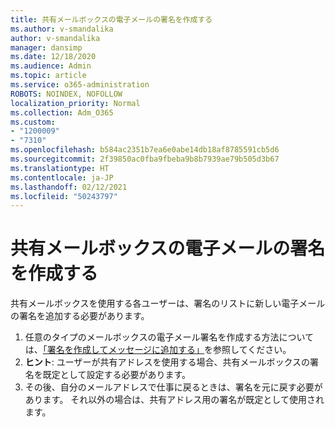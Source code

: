 ```yaml
---
title: 共有メールボックスの電子メールの署名を作成する
ms.author: v-smandalika
author: v-smandalika
manager: dansimp
ms.date: 12/18/2020
ms.audience: Admin
ms.topic: article
ms.service: o365-administration
ROBOTS: NOINDEX, NOFOLLOW
localization_priority: Normal
ms.collection: Adm_O365
ms.custom:
- "1200009"
- "7310"
ms.openlocfilehash: b584ac2351b7ea6e0abe14db18af8785591cb5d6
ms.sourcegitcommit: 2f39850ac0fba9fbeba9b8b7939ae79b505d3b67
ms.translationtype: HT
ms.contentlocale: ja-JP
ms.lasthandoff: 02/12/2021
ms.locfileid: "50243797"
---
```

# <a name="create-an-email-signature-for-a-shared-mailbox"></a>共有メールボックスの電子メールの署名を作成する

共有メールボックスを使用する各ユーザーは、署名のリストに新しい電子メールの署名を追加する必要があります。

1. 任意のタイプのメールボックスの電子メール署名を作成する方法については、[「署名を作成してメッセージに追加する」](https://support.office.com/article/8ee5d4f4-68fd-464a-a1c1-0e1c80bb27f2)を参照してください。
2. **ヒント**: ユーザーが共有アドレスを使用する場合、共有メールボックスの署名を既定として設定する必要があります。
3. その後、自分のメールアドレスで仕事に戻るときは、署名を元に戻す必要があります。 それ以外の場合は、共有アドレス用の署名が既定として使用されます。